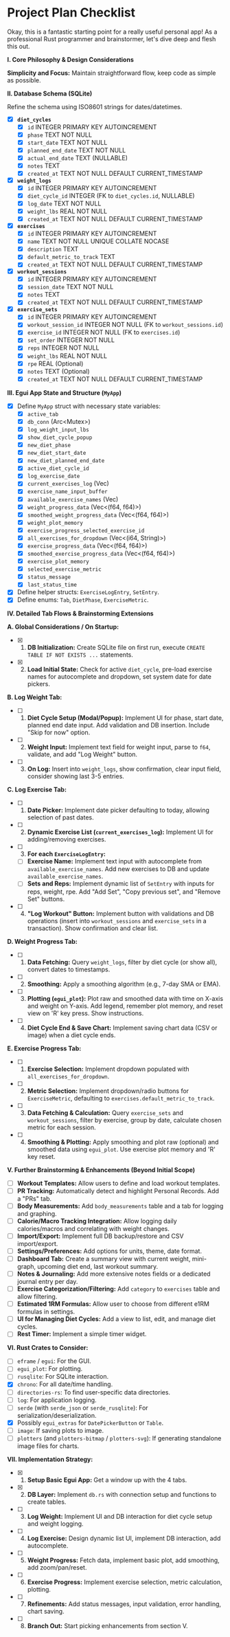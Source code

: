 # Project Plan Checklist

Okay, this is a fantastic starting point for a really useful personal app! As a professional Rust programmer and brainstormer, let's dive deep and flesh this out.

**I. Core Philosophy & Design Considerations**

**Simplicity and Focus:** Maintain straightforward flow, keep code as simple as possible.

**II. Database Schema (SQLite)**

Refine the schema using ISO8601 strings for dates/datetimes.

- [x] **`diet_cycles`**
    - [x] `id` INTEGER PRIMARY KEY AUTOINCREMENT
    - [x] `phase` TEXT NOT NULL
    - [x] `start_date` TEXT NOT NULL
    - [x] `planned_end_date` TEXT NOT NULL
    - [x] `actual_end_date` TEXT (NULLABLE)
    - [x] `notes` TEXT
    - [x] `created_at` TEXT NOT NULL DEFAULT CURRENT_TIMESTAMP

- [x] **`weight_logs`**
    - [x] `id` INTEGER PRIMARY KEY AUTOINCREMENT
    - [x] `diet_cycle_id` INTEGER (FK to `diet_cycles.id`, NULLABLE)
    - [x] `log_date` TEXT NOT NULL
    - [x] `weight_lbs` REAL NOT NULL
    - [x] `created_at` TEXT NOT NULL DEFAULT CURRENT_TIMESTAMP

- [x] **`exercises`**
    - [x] `id` INTEGER PRIMARY KEY AUTOINCREMENT
    - [x] `name` TEXT NOT NULL UNIQUE COLLATE NOCASE
    - [x] `description` TEXT
    - [x] `default_metric_to_track` TEXT
    - [x] `created_at` TEXT NOT NULL DEFAULT CURRENT_TIMESTAMP

- [x] **`workout_sessions`**
    - [x] `id` INTEGER PRIMARY KEY AUTOINCREMENT
    - [x] `session_date` TEXT NOT NULL
    - [x] `notes` TEXT
    - [x] `created_at` TEXT NOT NULL DEFAULT CURRENT_TIMESTAMP

- [x] **`exercise_sets`**
    - [x] `id` INTEGER PRIMARY KEY AUTOINCREMENT
    - [x] `workout_session_id` INTEGER NOT NULL (FK to `workout_sessions.id`)
    - [x] `exercise_id` INTEGER NOT NULL (FK to `exercises.id`)
    - [x] `set_order` INTEGER NOT NULL
    - [x] `reps` INTEGER NOT NULL
    - [x] `weight_lbs` REAL NOT NULL
    - [x] `rpe` REAL (Optional)
    - [x] `notes` TEXT (Optional)
    - [x] `created_at` TEXT NOT NULL DEFAULT CURRENT_TIMESTAMP

**III. Egui App State and Structure (`MyApp`)**

- [x] Define `MyApp` struct with necessary state variables:
    - [x] `active_tab`
    - [x] `db_conn` (Arc<Mutex<Connection>>)
    - [x] `log_weight_input_lbs`
    - [x] `show_diet_cycle_popup`
    - [x] `new_diet_phase`
    - [x] `new_diet_start_date`
    - [x] `new_diet_planned_end_date`
    - [x] `active_diet_cycle_id`
    - [x] `log_exercise_date`
    - [x] `current_exercises_log` (Vec<ExerciseLogEntry>)
    - [x] `exercise_name_input_buffer`
    - [x] `available_exercise_names` (Vec<String>)
    - [x] `weight_progress_data` (Vec<(f64, f64)>)
    - [x] `smoothed_weight_progress_data` (Vec<(f64, f64)>)
    - [x] `weight_plot_memory`
    - [x] `exercise_progress_selected_exercise_id`
    - [x] `all_exercises_for_dropdown` (Vec<(i64, String)>)
    - [x] `exercise_progress_data` (Vec<(f64, f64)>)
    - [x] `smoothed_exercise_progress_data` (Vec<(f64, f64)>)
    - [x] `exercise_plot_memory`
    - [x] `selected_exercise_metric`
    - [x] `status_message`
    - [x] `last_status_time`
- [x] Define helper structs: `ExerciseLogEntry`, `SetEntry`.
- [x] Define enums: `Tab`, `DietPhase`, `ExerciseMetric`.

**IV. Detailed Tab Flows & Brainstorming Extensions**

**A. Global Considerations / On Startup:**

- [x] 1. **DB Initialization:** Create SQLite file on first run, execute `CREATE TABLE IF NOT EXISTS ...` statements.
- [x] 2. **Load Initial State:** Check for active `diet_cycle`, pre-load exercise names for autocomplete and dropdown, set system date for date pickers.

**B. Log Weight Tab:**

- [ ] 1. **Diet Cycle Setup (Modal/Popup):** Implement UI for phase, start date, planned end date input. Add validation and DB insertion. Include "Skip for now" option.
- [ ] 2. **Weight Input:** Implement text field for weight input, parse to `f64`, validate, and add "Log Weight" button.
- [ ] 3. **On Log:** Insert into `weight_logs`, show confirmation, clear input field, consider showing last 3-5 entries.

**C. Log Exercise Tab:**

- [ ] 1. **Date Picker:** Implement date picker defaulting to today, allowing selection of past dates.
- [ ] 2. **Dynamic Exercise List (`current_exercises_log`):** Implement UI for adding/removing exercises.
- [ ] 3. **For each `ExerciseLogEntry`:**
    - [ ] **Exercise Name:** Implement text input with autocomplete from `available_exercise_names`. Add new exercises to DB and update `available_exercise_names`.
    - [ ] **Sets and Reps:** Implement dynamic list of `SetEntry` with inputs for reps, weight, rpe. Add "Add Set", "Copy previous set", and "Remove Set" buttons.
- [ ] 4. **"Log Workout" Button:** Implement button with validations and DB operations (insert into `workout_sessions` and `exercise_sets` in a transaction). Show confirmation and clear list.

**D. Weight Progress Tab:**

- [ ] 1. **Data Fetching:** Query `weight_logs`, filter by diet cycle (or show all), convert dates to timestamps.
- [ ] 2. **Smoothing:** Apply a smoothing algorithm (e.g., 7-day SMA or EMA).
- [ ] 3. **Plotting (`egui_plot`):** Plot raw and smoothed data with time on X-axis and weight on Y-axis. Add legend, remember plot memory, and reset view on 'R' key press. Show instructions.
- [ ] 4. **Diet Cycle End & Save Chart:** Implement saving chart data (CSV or image) when a diet cycle ends.

**E. Exercise Progress Tab:**

- [ ] 1. **Exercise Selection:** Implement dropdown populated with `all_exercises_for_dropdown`.
- [ ] 2. **Metric Selection:** Implement dropdown/radio buttons for `ExerciseMetric`, defaulting to `exercises.default_metric_to_track`.
- [ ] 3. **Data Fetching & Calculation:** Query `exercise_sets` and `workout_sessions`, filter by exercise, group by date, calculate chosen metric for each session.
- [ ] 4. **Smoothing & Plotting:** Apply smoothing and plot raw (optional) and smoothed data using `egui_plot`. Use exercise plot memory and 'R' key reset.

**V. Further Brainstorming & Enhancements (Beyond Initial Scope)**

- [ ] **Workout Templates:** Allow users to define and load workout templates.
- [ ] **PR Tracking:** Automatically detect and highlight Personal Records. Add a "PRs" tab.
- [ ] **Body Measurements:** Add `body_measurements` table and a tab for logging and graphing.
- [ ] **Calorie/Macro Tracking Integration:** Allow logging daily calories/macros and correlating with weight changes.
- [ ] **Import/Export:** Implement full DB backup/restore and CSV import/export.
- [ ] **Settings/Preferences:** Add options for units, theme, date format.
- [ ] **Dashboard Tab:** Create a summary view with current weight, mini-graph, upcoming diet end, last workout summary.
- [ ] **Notes & Journaling:** Add more extensive notes fields or a dedicated journal entry per day.
- [ ] **Exercise Categorization/Filtering:** Add `category` to `exercises` table and allow filtering.
- [ ] **Estimated 1RM Formulas:** Allow user to choose from different e1RM formulas in settings.
- [ ] **UI for Managing Diet Cycles:** Add a view to list, edit, and manage diet cycles.
- [ ] **Rest Timer:** Implement a simple timer widget.

**VI. Rust Crates to Consider:**

- [ ] `eframe` / `egui`: For the GUI.
- [ ] `egui_plot`: For plotting.
- [ ] `rusqlite`: For SQLite interaction.
- [x] `chrono`: For all date/time handling.
- [ ] `directories-rs`: To find user-specific data directories.
- [ ] `log`: For application logging.
- [ ] `serde` (with `serde_json` or `serde_rusqlite`): For serialization/deserialization.
- [x] Possibly `egui_extras` for `DatePickerButton` or `Table`.
- [ ] `image`: If saving plots to image.
- [ ] `plotters` (and `plotters-bitmap` / `plotters-svg`): If generating standalone image files for charts.

**VII. Implementation Strategy:**

- [x] 1. **Setup Basic Egui App:** Get a window up with the 4 tabs.
- [x] 2. **DB Layer:** Implement `db.rs` with connection setup and functions to create tables.
- [ ] 3. **Log Weight:** Implement UI and DB interaction for diet cycle setup and weight logging.
- [ ] 4. **Log Exercise:** Design dynamic list UI, implement DB interaction, add autocomplete.
- [ ] 5. **Weight Progress:** Fetch data, implement basic plot, add smoothing, add zoom/pan/reset.
- [ ] 6. **Exercise Progress:** Implement exercise selection, metric calculation, plotting.
- [ ] 7. **Refinements:** Add status messages, input validation, error handling, chart saving.
- [ ] 8. **Branch Out:** Start picking enhancements from section V.
